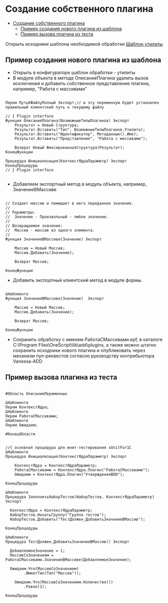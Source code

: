 # Создание собственного плагина

<!-- TOC -->

- [Создание собственного плагина](#создание-собственного-плагина)
	- [Пример создания нового плагина из шаблона](#пример-создания-нового-плагина-из-шаблона)
	- [Пример вызова плагина из теста](#пример-вызова-плагина-из-теста)

<!-- /TOC -->

Открыть исходники шаблона необходимой обработки [Шаблон утилиты](doc/../../PluginsTemplates/ШаблонУтилиты/ШаблонУтилиты.xml) 
## Пример создания нового плагина из шаблона

 - Открыть в конфигураторе шаблон обработки - утилиты 
 - В модуле объекта в методе ОписаниеПлагина удалить вызов исключения и добавить собственное представление плагина, например, "Работа с массивами"

``` bsl 

Перем ПутьКФайлуПолный Экспорт;// в эту переменную будет установлен правильный клиентский путь к текущему файлу

// { Plugin interface
Функция ОписаниеПлагина(ВозможныеТипыПлагинов) Экспорт
	Результат = Новый Структура;
	Результат.Вставить("Тип", ВозможныеТипыПлагинов.Утилита);
	Результат.Вставить("Идентификатор", Метаданные().Имя);
	Результат.Вставить("Представление", "Работа с массивами");
	
	Возврат Новый ФиксированнаяСтруктура(Результат);
КонецФункции

Процедура Инициализация(КонтекстЯдраПараметр) Экспорт
КонецПроцедуры
// } Plugin interface


```
- Добавляем экспортный метод в модуль объекта, например, ЗначениеВМассиве

``` bsl 

// Создает массив и помещает в него переданное значение.
//
// Параметры:
//  Значение - Произвольный - любое значение.
//
// Возвращаемое значение:
//  Массив - массив из одного элемента.
//
Функция ЗначениеВМассиве(Значение) Экспорт
	
	Массив = Новый Массив;
	Массив.Добавить(Значение);
	
	Возврат Массив;
	
КонецФункции

```
- Добавить экспортный клиентский метод в модуле формы.

``` bsl

&НаКлиенте
Функция ЗначениеВМассиве(Значение)  Экспорт 
	
	Массив = Новый Массив;
	Массив.Добавить(Значение);
	
	Возврат Массив;
	
КонецФункции

```

- Cохранить обработку с именем РаботаСМассивами.epf, в каталоге C:\Program Files\OneScript\lib\add\plugins, а также можно штатно сохранить исходники нового плагина и опубликовать через механизм пул-реквестов согласно руководству контрибьютора Vanessa-ADD

## Пример вызова плагина из теста

``` bsl 

#Область ОписаниеПеременных

&НаКлиенте
Перем КонтекстЯдра;
&НаКлиенте
Перем РаботаСМассивами;
&НаКлиенте
Перем Ожидаем;

#КонецОбласти


//{ основная процедура для юнит-тестирования xUnitFor1C
&НаКлиенте
Процедура Инициализация(КонтекстЯдраПараметр) Экспорт
	
	КонтекстЯдра = КонтекстЯдраПараметр;
 	РаботаСМассивами = КонтекстЯдра.Плагин("РаботаСМассивами");
	Ожидаем = КонтекстЯдра.Плагин("УтвержденияBDD");

КонецПроцедуры

&НаКлиенте
Процедура ЗаполнитьНаборТестов(НаборТестов, КонтекстЯдраПараметр) Экспорт
  
  КонтекстЯдра = КонтекстЯдраПараметр;
  НаборТестов.НачатьГруппу("Группа тестов");
  НаборТестов.Добавить("ТестДолжен_ДобавитьЗначениеВМассив");

КонецПроцедуры

&НаКлиенте
Процедура ТестДолжен_ДобавитьЗначениеВМассив() Экспорт

  ДобавляемоеЗначение = 1;
  МассивСоЗначением = РаботаСМассивами.ЗначениеВМассиве(ДобавляемоеЗначение);
	
  Ожидаем.Что(МассивСоЗначением)
  		.ИмеетТип(Тип("Массив"));

	Ожидаем.Что(МассивСоЗначением.Количество())
	    .Равно(1);

КонецПроцедуры

```
